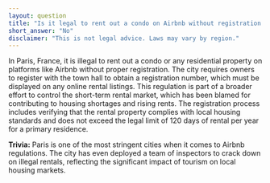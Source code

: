 ```yaml
---
layout: question
title: "Is it legal to rent out a condo on Airbnb without registration in Paris, France?"
short_answer: "No"
disclaimer: "This is not legal advice. Laws may vary by region."
---
```


In Paris, France, it is illegal to rent out a condo or any residential property on platforms like Airbnb without proper registration. The city requires owners to register with the town hall to obtain a registration number, which must be displayed on any online rental listings. This regulation is part of a broader effort to control the short-term rental market, which has been blamed for contributing to housing shortages and rising rents. The registration process includes verifying that the rental property complies with local housing standards and does not exceed the legal limit of 120 days of rental per year for a primary residence.

**Trivia:** Paris is one of the most stringent cities when it comes to Airbnb regulations. The city has even deployed a team of inspectors to crack down on illegal rentals, reflecting the significant impact of tourism on local housing markets.
